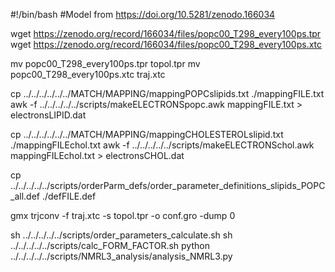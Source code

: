 #!/bin/bash
#Model from https://doi.org/10.5281/zenodo.166034

wget https://zenodo.org/record/166034/files/popc00_T298_every100ps.tpr
wget https://zenodo.org/record/166034/files/popc00_T298_every100ps.xtc

mv popc00_T298_every100ps.tpr topol.tpr
mv popc00_T298_every100ps.xtc traj.xtc

cp ../../../../../../MATCH/MAPPING/mappingPOPCslipids.txt ./mappingFILE.txt
awk -f ../../../../../scripts/makeELECTRONSpopc.awk mappingFILE.txt > electronsLIPID.dat

cp ../../../../../../MATCH/MAPPING/mappingCHOLESTEROLslipid.txt ./mappingFILEchol.txt
awk -f ../../../../../scripts/makeELECTRONSchol.awk mappingFILEchol.txt > electronsCHOL.dat  

cp ../../../../../scripts/orderParm_defs/order_parameter_definitions_slipids_POPC_all.def ./defFILE.def

gmx trjconv -f traj.xtc -s topol.tpr -o conf.gro -dump 0

sh ../../../../../scripts/order_parameters_calculate.sh
sh ../../../../../scripts/calc_FORM_FACTOR.sh
python ../../../../../scripts/NMRL3_analysis/analysis_NMRL3.py
